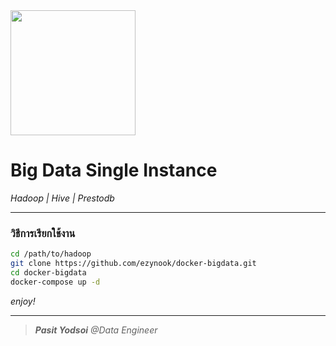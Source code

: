 <img src="https://hadoop.apache.org/hadoop-logo.jpg" width="200">

# Big Data Single Instance
<i>Hadoop | Hive | Prestodb</i>

---

### วิธีการเรียกใช้งาน

```bash
cd /path/to/hadoop
git clone https://github.com/ezynook/docker-bigdata.git
cd docker-bigdata
docker-compose up -d
```

<i>enjoy!</i>

---

> <i><b>Pasit Yodsoi</b> @Data Engineer</i>